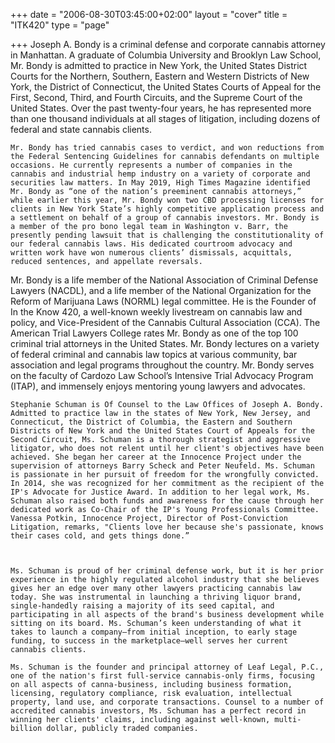 +++
date = "2006-08-30T03:45:00+02:00"
layout = "cover"
title = "ITK420"
type = "page"

+++
Joseph A. Bondy is a criminal defense and corporate cannabis attorney in Manhattan. A graduate of Columbia University and Brooklyn Law School, Mr. Bondy is admitted to practice in New York, the United States District Courts for the Northern, Southern, Eastern and Western Districts of New York, the District of Connecticut, the United States Courts of Appeal for the First, Second, Third, and Fourth Circuits, and the Supreme Court of the United States. Over the past twenty-four years, he has represented more than one thousand individuals at all stages of litigation, including dozens of federal and state cannabis clients. 



    Mr. Bondy has tried cannabis cases to verdict, and won reductions from the Federal Sentencing Guidelines for cannabis defendants on multiple occasions. He currently represents a number of companies in the cannabis and industrial hemp industry on a variety of corporate and securities law matters. In May 2019, High Times Magazine identified Mr. Bondy as “one of the nation’s preeminent cannabis attorneys,” while earlier this year, Mr. Bondy won two CBD processing licenses for clients in New York State’s highly competitive application process and a settlement on behalf of a group of cannabis investors. Mr. Bondy is a member of the pro bono legal team in Washington v. Barr, the presently pending lawsuit that is challenging the constitutionality of our federal cannabis laws. His dedicated courtroom advocacy and written work have won numerous clients’ dismissals, acquittals, reduced sentences, and appellate reversals. 


   Mr. Bondy is a life member of the National Association of Criminal Defense Lawyers (NACDL), and a life member of the National Organization for the Reform of Marijuana Laws (NORML) legal committee. He is the Founder of In the Know 420, a well-known weekly livestream on cannabis law and policy, and Vice-President of the Cannabis Cultural Association (CCA). The American Trial Lawyers College rates Mr. Bondy as one of the top 100 criminal trial attorneys in the United States. Mr. Bondy lectures on a variety of federal criminal and cannabis law topics at various community, bar association and legal programs throughout the country. Mr. Bondy serves on the faculty of Cardozo Law School’s Intensive Trial Advocacy Program (ITAP), and immensely enjoys mentoring young lawyers and advocates.


    Stephanie Schuman is Of Counsel to the Law Offices of Joseph A. Bondy. Admitted to practice law in the states of New York, New Jersey, and Connecticut, the District of Columbia, the Eastern and Southern Districts of New York and the United States Court of Appeals for the Second Circuit, Ms. Schuman is a thorough strategist and aggressive litigator, who does not relent until her client's objectives have been achieved. She began her career at the Innocence Project under the supervision of attorneys Barry Scheck and Peter Neufeld. Ms. Schuman is passionate in her pursuit of freedom for the wrongfully convicted. In 2014, she was recognized for her commitment as the recipient of the IP's Advocate for Justice Award. In addition to her legal work, Ms. Schuman also raised both funds and awareness for the cause through her dedicated work as Co-Chair of the IP's Young Professionals Committee. Vanessa Potkin, Innocence Project, Director of Post-Conviction Litigation, remarks, "Clients love her because she's passionate, knows their cases cold, and gets things done.”



    Ms. Schuman is proud of her criminal defense work, but it is her prior experience in the highly regulated alcohol industry that she believes gives her an edge over many other lawyers practicing cannabis law today. She was instrumental in launching a thriving liquor brand, single-handedly raising a majority of its seed capital, and participating in all aspects of the brand's business development while sitting on its board. Ms. Schuman’s keen understanding of what it takes to launch a company—from initial inception, to early stage funding, to success in the marketplace—well serves her current cannabis clients.

    Ms. Schuman is the founder and principal attorney of Leaf Legal, P.C., one of the nation's first full-service cannabis-only firms, focusing on all aspects of canna-business, including business formation, licensing, regulatory compliance, risk evaluation, intellectual property, land use, and corporate transactions. Counsel to a number of accredited cannabis investors, Ms. Schuman has a perfect record in winning her clients' claims, including against well-known, multi-billion dollar, publicly traded companies.
